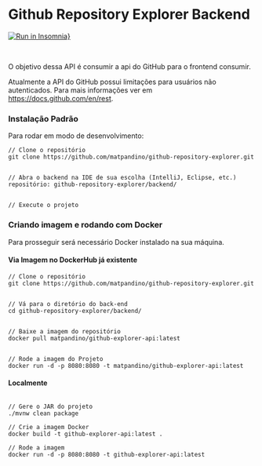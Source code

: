 # Github Repository Explorer Backend 

[![Run in Insomnia}](https://insomnia.rest/images/run.svg)](https://insomnia.rest/run/?label=Github%20Explorer%20Api&uri=https%3A%2F%2Fgithub.com%2Fmatpandino%2Fgithub-repository-explorer%2Ftree%2Fmaster%2Fbackend%2F.github%2FInsomnia_github-repository-explorer.json)

<br>

O objetivo dessa API é consumir a api do GitHub para o frontend consumir.

Atualmente a API do GitHub possui limitações para usuários não autenticados. Para mais informações ver em https://docs.github.com/en/rest.

### Instalação Padrão

Para rodar em modo de desenvolvimento:

```
// Clone o repositório
git clone https://github.com/matpandino/github-repository-explorer.git


// Abra o backend na IDE de sua escolha (IntelliJ, Eclipse, etc.) 
repositório: github-repository-explorer/backend/


// Execute o projeto
```

### Criando imagem e rodando com Docker

Para prosseguir será necessário Docker instalado na sua máquina.

#### Via Imagem no DockerHub já existente

```
// Clone o repositório
git clone https://github.com/matpandino/github-repository-explorer.git


// Vá para o diretório do back-end
cd github-repository-explorer/backend/


// Baixe a imagem do repositório
docker pull matpandino/github-explorer-api:latest


// Rode a imagem do Projeto
docker run -d -p 8080:8080 -t matpandino/github-explorer-api:latest
```

#### Localmente

```

// Gere o JAR do projeto
./mvnw clean package

// Crie a imagem Docker
docker build -t github-explorer-api:latest .

// Rode a imagem
docker run -d -p 8080:8080 -t github-explorer-api:latest
```
